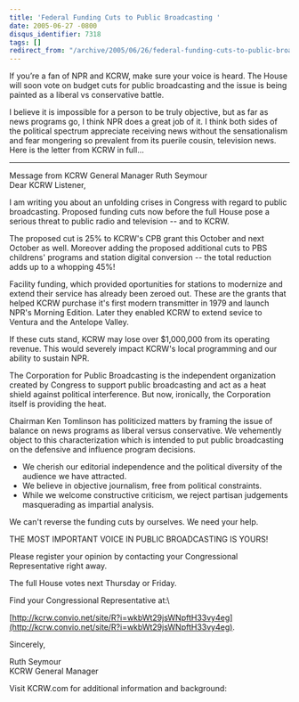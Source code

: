 ```yaml
---
title: 'Federal Funding Cuts to Public Broadcasting '
date: 2005-06-27 -0800
disqus_identifier: 7318
tags: []
redirect_from: "/archive/2005/06/26/federal-funding-cuts-to-public-broadcasting.aspx/"
---
```


If you’re a fan of NPR and KCRW, make sure your voice is heard. The
House will soon vote on budget cuts for public broadcasting and the
issue is being painted as a liberal vs conservative battle.

I believe it is impossible for a person to be truly objective, but as
far as news programs go, I think NPR does a great job of it. I think
both sides of the political spectrum appreciate receiving news without
the sensationalism and fear mongering so prevalent from its puerile
cousin, television news. Here is the letter from KCRW in full...

* * * * *

Message from KCRW General Manager Ruth Seymour\
 Dear KCRW Listener,

I am writing you about an unfolding crises in Congress with regard to
public broadcasting. Proposed funding cuts now before the full House
pose a serious threat to public radio and television -- and to KCRW.

The proposed cut is 25% to KCRW's CPB grant this October and next
October as well. Moreover adding the proposed additional cuts to PBS
childrens' programs and station digital conversion -- the total
reduction adds up to a whopping 45%!

Facility funding, which provided oportunities for stations to modernize
and extend their service has already been zeroed out. These are the
grants that helped KCRW purchase it's first modern transmitter in 1979
and launch NPR's Morning Edition. Later they enabled KCRW to extend
sevice to Ventura and the Antelope Valley.

If these cuts stand, KCRW may lose over \$1,000,000 from its operating
revenue. This would severely impact KCRW's local programming and our
ability to sustain NPR.

The Corporation for Public Broadcasting is the independent organization
created by Congress to support public broadcasting and act as a heat
shield against political interference. But now, ironically, the
Corporation itself is providing the heat.

Chairman Ken Tomlinson has politicized matters by framing the issue of
balance on news programs as liberal versus conservative. We vehemently
object to this characterization which is intended to put public
broadcasting on the defensive and influence program decisions.

-   We cherish our editorial independence and the political diversity of
    the audience we have attracted.
-   We believe in objective journalism, free from political constraints.
-   While we welcome constructive criticism, we reject partisan
    judgements masquerading as impartial analysis.

We can't reverse the funding cuts by ourselves. We need your help.

THE MOST IMPORTANT VOICE IN PUBLIC BROADCASTING IS YOURS!

Please register your opinion by contacting your Congressional
Representative right away.

The full House votes next Thursday or Friday.

Find your Congressional Representative at:\

[http://kcrw.convio.net/site/R?i=wkbWt29jsWNpftH33vy4eg](http://kcrw.convio.net/site/R?i=wkbWt29jsWNpftH33vy4eg).

Sincerely,

Ruth Seymour\
 KCRW General Manager

Visit KCRW.com for additional information and background:

